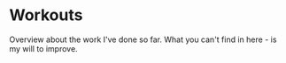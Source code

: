 # Workouts
Overview about the work I've done so far. What you can't find in here - is my will to improve.

